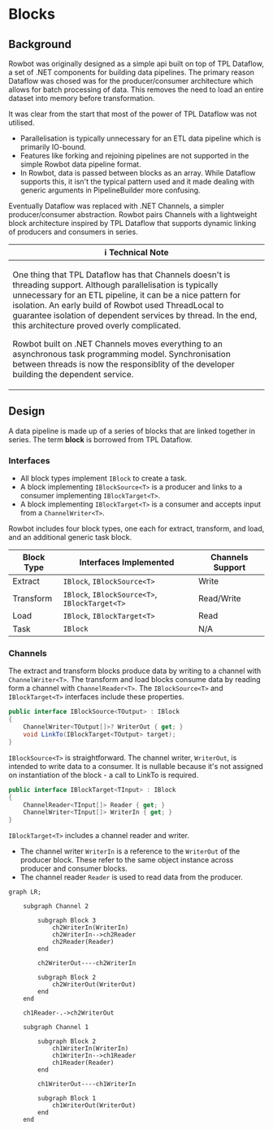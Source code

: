 # Blocks

## Background
Rowbot was originally designed as a simple api built on top of TPL Dataflow, a set of .NET components for building data pipelines. The primary reason Dataflow was chosed was for the producer/consumer architecture which allows for batch processing of data. This removes the need to load an entire dataset into memory before transformation.

It was clear from the start that most of the power of TPL Dataflow was not utilised. 
- Parallelisation is typically unnecessary for an ETL data pipeline which is primarily IO-bound.
- Features like forking and rejoining pipelines are not supported in the simple Rowbot data pipeline format. 
- In Rowbot, data is passed between blocks as an array. While Dataflow supports this, it isn't the typical pattern used and it made dealing with generic arguments in PipelineBuilder more confusing.

Eventually Dataflow was replaced with .NET Channels, a simpler producer/consumer abstraction. Rowbot pairs Channels with a lightweight block architecture inspired by TPL Dataflow that supports dynamic linking of producers and consumers in series.

| :information_source: Technical Note |
| --- |
| <p>One thing that TPL Dataflow has that Channels doesn't is threading support. Although parallelisation is typically unnecessary for an ETL pipeline, it can be a nice pattern for isolation. An early build of Rowbot used ThreadLocal to guarantee isolation of dependent services by thread. In the end, this architecture proved overly complicated.</p><p>Rowbot built on .NET Channels moves everything to an asynchronous task programming model. Synchronisation between threads is now the responsiblity of the developer building the dependent service.</p> |


## Design

A data pipeline is made up of a series of blocks that are linked together in series. The term **block** is borrowed from TPL Dataflow. 

### Interfaces
- All block types implement `IBlock` to create a task.
- A block implementing `IBlockSource<T>` is a producer and links to a consumer implementing `IBlockTarget<T>`.
- A block implementing `IBlockTarget<T>` is a consumer and accepts input from a `ChannelWriter<T>`.
 
Rowbot includes four block types, one each for extract, transform, and load, and an additional generic task block.

| Block Type | Interfaces Implemented | Channels Support |
|---|---|---|
| Extract | `IBlock`, `IBlockSource<T>` | Write |
| Transform | `IBlock`, `IBlockSource<T>`, `IBlockTarget<T>` | Read/Write |
| Load | `IBlock`, `IBlockTarget<T>` | Read |
| Task | `IBlock` | N/A |

### Channels
The extract and transform blocks produce data by writing to a channel with `ChannelWriter<T>`. The transform and load blocks consume data by reading form a channel with `ChannelReader<T>`. The `IBlockSource<T>` and `IBlockTarget<T>` interfaces include these properties.

```csharp
public interface IBlockSource<TOutput> : IBlock
{
    ChannelWriter<TOutput[]>? WriterOut { get; }
    void LinkTo(IBlockTarget<TOutput> target);
}
```

`IBlockSource<T>` is straightforward. The channel writer, `WriterOut`, is intended to write data to a consumer. It is nullable because it's not assigned on instantiation of the block - a call to LinkTo is required.


```csharp
public interface IBlockTarget<TInput> : IBlock
{
    ChannelReader<TInput[]> Reader { get; }
    ChannelWriter<TInput[]> WriterIn { get; }
}
```

`IBlockTarget<T>` includes a channel reader and writer.
- The channel writer `WriterIn` is a reference to the `WriterOut` of the producer block. These refer to the same object instance across producer and consumer blocks.
- The channel reader `Reader` is used to read data from the producer.

```mermaid
graph LR;
    
    subgraph Channel 2
        
        subgraph Block 3
            ch2WriterIn(WriterIn)
            ch2WriterIn-->ch2Reader
            ch2Reader(Reader)
        end

        ch2WriterOut----ch2WriterIn

        subgraph Block 2
            ch2WriterOut(WriterOut)
        end
    end

    ch1Reader-.->ch2WriterOut

    subgraph Channel 1

        subgraph Block 2
            ch1WriterIn(WriterIn)
            ch1WriterIn-->ch1Reader
            ch1Reader(Reader)
        end

        ch1WriterOut----ch1WriterIn

        subgraph Block 1
            ch1WriterOut(WriterOut)
        end
    end
```